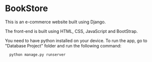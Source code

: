 
# BookStore

This is an e-commerce website built using Django.

The front-end is built using HTML, CSS, JavaScript and BootStrap.

You need to have python installed on your device.
To run the app, go to "Database Project" folder and run the following command:






```bash
  python manage.py runserver
```
    